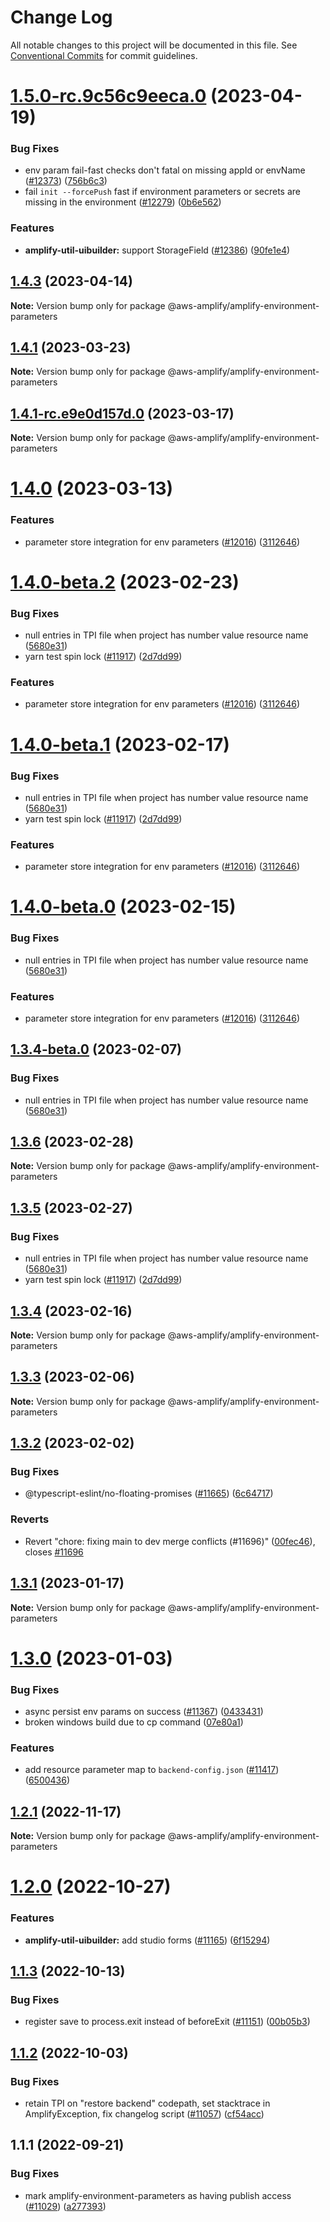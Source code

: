 # Change Log

All notable changes to this project will be documented in this file.
See [Conventional Commits](https://conventionalcommits.org) for commit guidelines.

# [1.5.0-rc.9c56c9eeca.0](https://github.com/aws-amplify/amplify-cli/compare/@aws-amplify/amplify-environment-parameters@1.4.3...@aws-amplify/amplify-environment-parameters@1.5.0-rc.9c56c9eeca.0) (2023-04-19)


### Bug Fixes

* env param fail-fast checks don't fatal on missing appId or envName ([#12373](https://github.com/aws-amplify/amplify-cli/issues/12373)) ([756b6c3](https://github.com/aws-amplify/amplify-cli/commit/756b6c3c1642c6aceb279e8a57f5c7bec4e7caab))
* fail `init --forcePush` fast if environment parameters or secrets are missing in the environment ([#12279](https://github.com/aws-amplify/amplify-cli/issues/12279)) ([0b6e562](https://github.com/aws-amplify/amplify-cli/commit/0b6e562445a5ec9e6c7b0a7f93a66bbde4d23fe8))


### Features

* **amplify-util-uibuilder:** support StorageField ([#12386](https://github.com/aws-amplify/amplify-cli/issues/12386)) ([90fe1e4](https://github.com/aws-amplify/amplify-cli/commit/90fe1e4574c52eb4cacd110d50310f55bf913214))





## [1.4.3](https://github.com/aws-amplify/amplify-cli/compare/@aws-amplify/amplify-environment-parameters@1.4.1...@aws-amplify/amplify-environment-parameters@1.4.3) (2023-04-14)

**Note:** Version bump only for package @aws-amplify/amplify-environment-parameters





## [1.4.1](https://github.com/aws-amplify/amplify-cli/compare/@aws-amplify/amplify-environment-parameters@1.4.1-rc.e9e0d157d.0...@aws-amplify/amplify-environment-parameters@1.4.1) (2023-03-23)

**Note:** Version bump only for package @aws-amplify/amplify-environment-parameters





## [1.4.1-rc.e9e0d157d.0](https://github.com/aws-amplify/amplify-cli/compare/@aws-amplify/amplify-environment-parameters@1.4.0...@aws-amplify/amplify-environment-parameters@1.4.1-rc.e9e0d157d.0) (2023-03-17)

**Note:** Version bump only for package @aws-amplify/amplify-environment-parameters





# [1.4.0](https://github.com/aws-amplify/amplify-cli/compare/@aws-amplify/amplify-environment-parameters@1.3.6...@aws-amplify/amplify-environment-parameters@1.4.0) (2023-03-13)


### Features

* parameter store integration for env parameters ([#12016](https://github.com/aws-amplify/amplify-cli/issues/12016)) ([3112646](https://github.com/aws-amplify/amplify-cli/commit/311264610080810947a49e7ec85e21b28c010c6e))





# [1.4.0-beta.2](https://github.com/aws-amplify/amplify-cli/compare/@aws-amplify/amplify-environment-parameters@1.3.3...@aws-amplify/amplify-environment-parameters@1.4.0-beta.2) (2023-02-23)


### Bug Fixes

* null entries in TPI file when project has number value resource name ([5680e31](https://github.com/aws-amplify/amplify-cli/commit/5680e310f0387824844add0397aa3f598ab3c6fe))
* yarn test spin lock ([#11917](https://github.com/aws-amplify/amplify-cli/issues/11917)) ([2d7dd99](https://github.com/aws-amplify/amplify-cli/commit/2d7dd99c6d8f2e7b8af39a3f4bf3b9cde4d6c622))


### Features

* parameter store integration for env parameters ([#12016](https://github.com/aws-amplify/amplify-cli/issues/12016)) ([3112646](https://github.com/aws-amplify/amplify-cli/commit/311264610080810947a49e7ec85e21b28c010c6e))





# [1.4.0-beta.1](https://github.com/aws-amplify/amplify-cli/compare/@aws-amplify/amplify-environment-parameters@1.3.3...@aws-amplify/amplify-environment-parameters@1.4.0-beta.1) (2023-02-17)


### Bug Fixes

* null entries in TPI file when project has number value resource name ([5680e31](https://github.com/aws-amplify/amplify-cli/commit/5680e310f0387824844add0397aa3f598ab3c6fe))
* yarn test spin lock ([#11917](https://github.com/aws-amplify/amplify-cli/issues/11917)) ([2d7dd99](https://github.com/aws-amplify/amplify-cli/commit/2d7dd99c6d8f2e7b8af39a3f4bf3b9cde4d6c622))


### Features

* parameter store integration for env parameters ([#12016](https://github.com/aws-amplify/amplify-cli/issues/12016)) ([3112646](https://github.com/aws-amplify/amplify-cli/commit/311264610080810947a49e7ec85e21b28c010c6e))





# [1.4.0-beta.0](https://github.com/aws-amplify/amplify-cli/compare/@aws-amplify/amplify-environment-parameters@1.3.3...@aws-amplify/amplify-environment-parameters@1.4.0-beta.0) (2023-02-15)


### Bug Fixes

* null entries in TPI file when project has number value resource name ([5680e31](https://github.com/aws-amplify/amplify-cli/commit/5680e310f0387824844add0397aa3f598ab3c6fe))


### Features

* parameter store integration for env parameters ([#12016](https://github.com/aws-amplify/amplify-cli/issues/12016)) ([3112646](https://github.com/aws-amplify/amplify-cli/commit/311264610080810947a49e7ec85e21b28c010c6e))





## [1.3.4-beta.0](https://github.com/aws-amplify/amplify-cli/compare/@aws-amplify/amplify-environment-parameters@1.3.3...@aws-amplify/amplify-environment-parameters@1.3.4-beta.0) (2023-02-07)


### Bug Fixes

* null entries in TPI file when project has number value resource name ([5680e31](https://github.com/aws-amplify/amplify-cli/commit/5680e310f0387824844add0397aa3f598ab3c6fe))





## [1.3.6](https://github.com/aws-amplify/amplify-cli/compare/@aws-amplify/amplify-environment-parameters@1.3.5...@aws-amplify/amplify-environment-parameters@1.3.6) (2023-02-28)

**Note:** Version bump only for package @aws-amplify/amplify-environment-parameters





## [1.3.5](https://github.com/aws-amplify/amplify-cli/compare/@aws-amplify/amplify-environment-parameters@1.3.4...@aws-amplify/amplify-environment-parameters@1.3.5) (2023-02-27)


### Bug Fixes

* null entries in TPI file when project has number value resource name ([5680e31](https://github.com/aws-amplify/amplify-cli/commit/5680e310f0387824844add0397aa3f598ab3c6fe))
* yarn test spin lock ([#11917](https://github.com/aws-amplify/amplify-cli/issues/11917)) ([2d7dd99](https://github.com/aws-amplify/amplify-cli/commit/2d7dd99c6d8f2e7b8af39a3f4bf3b9cde4d6c622))





## [1.3.4](https://github.com/aws-amplify/amplify-cli/compare/@aws-amplify/amplify-environment-parameters@1.3.3...@aws-amplify/amplify-environment-parameters@1.3.4) (2023-02-16)

**Note:** Version bump only for package @aws-amplify/amplify-environment-parameters





## [1.3.3](https://github.com/aws-amplify/amplify-cli/compare/@aws-amplify/amplify-environment-parameters@1.3.2...@aws-amplify/amplify-environment-parameters@1.3.3) (2023-02-06)

**Note:** Version bump only for package @aws-amplify/amplify-environment-parameters





## [1.3.2](https://github.com/aws-amplify/amplify-cli/compare/@aws-amplify/amplify-environment-parameters@1.3.1...@aws-amplify/amplify-environment-parameters@1.3.2) (2023-02-02)


### Bug Fixes

* @typescript-eslint/no-floating-promises ([#11665](https://github.com/aws-amplify/amplify-cli/issues/11665)) ([6c64717](https://github.com/aws-amplify/amplify-cli/commit/6c647177a3518d777677757bebc01f18b71552e3))


### Reverts

* Revert "chore: fixing main to dev merge conflicts (#11696)" ([00fec46](https://github.com/aws-amplify/amplify-cli/commit/00fec4608096390b5ae2563b5c69453cd48bfa45)), closes [#11696](https://github.com/aws-amplify/amplify-cli/issues/11696)





## [1.3.1](https://github.com/aws-amplify/amplify-cli/compare/@aws-amplify/amplify-environment-parameters@1.3.0...@aws-amplify/amplify-environment-parameters@1.3.1) (2023-01-17)

**Note:** Version bump only for package @aws-amplify/amplify-environment-parameters





# [1.3.0](https://github.com/aws-amplify/amplify-cli/compare/@aws-amplify/amplify-environment-parameters@1.2.1...@aws-amplify/amplify-environment-parameters@1.3.0) (2023-01-03)


### Bug Fixes

* async persist env params on success ([#11367](https://github.com/aws-amplify/amplify-cli/issues/11367)) ([0433431](https://github.com/aws-amplify/amplify-cli/commit/043343159020b4f7b566e4d3d356aebe68df9b6a))
* broken windows build due to cp command ([07e80a1](https://github.com/aws-amplify/amplify-cli/commit/07e80a19219598736c8f501e58b3a5b165a72c5b))


### Features

* add resource parameter map to `backend-config.json` ([#11417](https://github.com/aws-amplify/amplify-cli/issues/11417)) ([6500436](https://github.com/aws-amplify/amplify-cli/commit/6500436c3c91c7cedfd26b79681acabdc8dfdb7f))





## [1.2.1](https://github.com/aws-amplify/amplify-cli/compare/@aws-amplify/amplify-environment-parameters@1.2.0...@aws-amplify/amplify-environment-parameters@1.2.1) (2022-11-17)

**Note:** Version bump only for package @aws-amplify/amplify-environment-parameters





# [1.2.0](https://github.com/aws-amplify/amplify-cli/compare/@aws-amplify/amplify-environment-parameters@1.1.3...@aws-amplify/amplify-environment-parameters@1.2.0) (2022-10-27)


### Features

* **amplify-util-uibuilder:** add studio forms ([#11165](https://github.com/aws-amplify/amplify-cli/issues/11165)) ([6f15294](https://github.com/aws-amplify/amplify-cli/commit/6f15294d6809639c7d7e7d3aa4378df894168b0b))





## [1.1.3](https://github.com/aws-amplify/amplify-cli/compare/@aws-amplify/amplify-environment-parameters@1.1.2...@aws-amplify/amplify-environment-parameters@1.1.3) (2022-10-13)


### Bug Fixes

* register save to process.exit instead of beforeExit ([#11151](https://github.com/aws-amplify/amplify-cli/issues/11151)) ([00b05b3](https://github.com/aws-amplify/amplify-cli/commit/00b05b305874d52f13760da25c3722653c070dee))





## [1.1.2](https://github.com/aws-amplify/amplify-cli/compare/@aws-amplify/amplify-environment-parameters@1.1.1...@aws-amplify/amplify-environment-parameters@1.1.2) (2022-10-03)


### Bug Fixes

* retain TPI on "restore backend" codepath, set stacktrace in AmplifyException, fix changelog script ([#11057](https://github.com/aws-amplify/amplify-cli/issues/11057)) ([cf54acc](https://github.com/aws-amplify/amplify-cli/commit/cf54accdca6c7bb1663371f98d48321edcaa76a1))





## 1.1.1 (2022-09-21)


### Bug Fixes

* mark amplify-environment-parameters as having publish access ([#11029](https://github.com/aws-amplify/amplify-cli/issues/11029)) ([a277393](https://github.com/aws-amplify/amplify-cli/commit/a2773939af5513b51191d4f1348fbc53580ff587))

